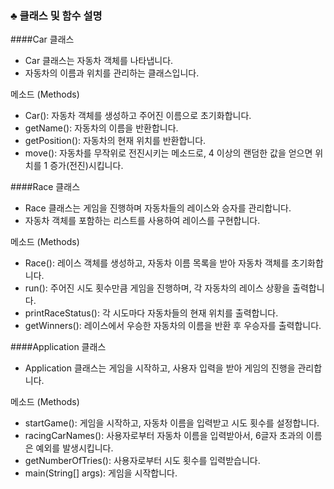 ### ♣ 클래스 및 함수 설명

####Car 클래스
+ Car 클래스는 자동차 객체를 나타냅니다.
+ 자동차의 이름과 위치를 관리하는 클래스입니다.

메소드 (Methods)
+ Car(): 자동차 객체를 생성하고 주어진 이름으로 초기화합니다.
+ getName(): 자동차의 이름을 반환합니다.
+ getPosition(): 자동차의 현재 위치를 반환합니다.
+ move(): 자동차를 무작위로 전진시키는 메소드로, 4 이상의 랜덤한 값을 얻으면 위치를 1 증가(전진)시킵니다. 

####Race 클래스
+ Race 클래스는 게임을 진행하며 자동차들의 레이스와 승자를 관리합니다.
+ 자동차 객체를 포함하는 리스트를 사용하여 레이스를 구현합니다.

메소드 (Methods)
+ Race(): 레이스 객체를 생성하고, 자동차 이름 목록을 받아 자동차 객체를 초기화합니다.
+ run(): 주어진 시도 횟수만큼 게임을 진행하며, 각 자동차의 레이스 상황을 출력합니다.
+ printRaceStatus(): 각 시도마다 자동차들의 현재 위치를 출력합니다.
+ getWinners(): 레이스에서 우승한 자동차의 이름을 반환 후 우승자를 출력합니다.

####Application 클래스
+ Application 클래스는 게임을 시작하고, 사용자 입력을 받아 게임의 진행을 관리합니다.

메소드 (Methods)
+ startGame(): 게임을 시작하고, 자동차 이름을 입력받고 시도 횟수를 설정합니다.
+ racingCarNames(): 사용자로부터 자동차 이름을 입력받아서, 6글자 초과의 이름은 예외를 발생시킵니다.
+ getNumberOfTries(): 사용자로부터 시도 횟수를 입력받습니다.
+ main(String[] args): 게임을 시작합니다.